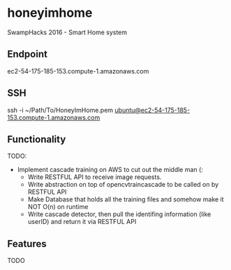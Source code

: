 # honeyimhome
SwampHacks 2016 - Smart Home system

## Endpoint
ec2-54-175-185-153.compute-1.amazonaws.com

## SSH
ssh -i ~/Path/To/HoneyImHome.pem ubuntu@ec2-54-175-185-153.compute-1.amazonaws.com 

## Functionality
TODO:
  * Implement cascade training on AWS to cut out the middle man (:
    * Write RESTFUL API to receive image requests.
    * Write abstraction on top of opencvtraincascade to be called on by RESTFUL API
    * Make Database that holds all the training files and somehow make it NOT O(n) on runtime
    * Write cascade detector, then pull the identifing information (like userID) and return it via RESTFUL API

## Features
TODO
